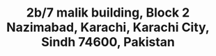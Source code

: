 ---
title: "2b/7 malik building, Block 2 Nazimabad, Karachi, Karachi City, Sindh 74600, Pakistan"
url: /karachi/2b-7-malik-building-block-2-nazimabad-karachi-karachi-city-sindh-74600-pakistan/
shop: copyshop
---